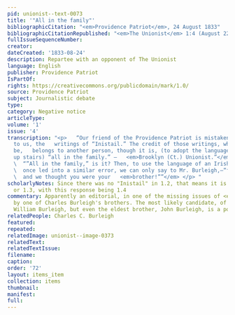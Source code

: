 ```yaml
---
pid: unionist--text-0073
title: '"All in the family"'
bibliographicCitation: "<em>Providence Patriot</em>, 24 August 1833"
bibliographicCitationRepublished: "<em>The Unionist</em> 1:4 (August 22, 1833)"
fullIssueSequenceNumber: 
creator: 
dateCreated: '1833-08-24'
description: Repartee with an opponent of The Unionist
language: English
publisher: Providence Patriot
IsPartOf: 
rights: https://creativecommons.org/publicdomain/mark/1.0/
source: Providence Patriot
subject: Journalistic debate
type: 
category: Negative notice
articleType: 
volume: '1'
issue: '4'
transcription: "<p>   “Our friend of the Providence Patriot is mistaken in attributing
  to us, the   writings of “Inistail.” The credit of those writings, whatever it may
  be,   belongs to another person, though it is, (to adopt the language of our   neighbor
  up stairs) “all in the family.” –   <em>Brooklyn (Ct.) Unionist.”</em> </p> <p>
  \  “”All in the family,” is it? Then, to use the language of an Irishman who was
  \  once led into a similar error, we can only say to Mr. Burleigh,—“faith, sir,
  \  and we thought you were your   <em>brother!””</em> </p> "
scholarlyNotes: Since there was no "Inistail" in 1.2, that means it is either in 1.1
  or 1.3, with this response being 1.4
commentary: Apparently an editorial, in one of the missing issues of <em>The Unionist</em>,
  by one of Charles Burleigh's brothers. The most likely candidate, of course, is
  William Burleigh, but even the eldest brother, John Burleigh, is a possibility.
relatedPeople: Charles C. Burleigh
featured: 
repeated: 
relatedImage: unionist--image-0373
relatedText: 
relatedTextIssue: 
filename: 
caption: 
order: '72'
layout: items_item
collection: items
thumbnail: 
manifest: 
full: 
---
```

